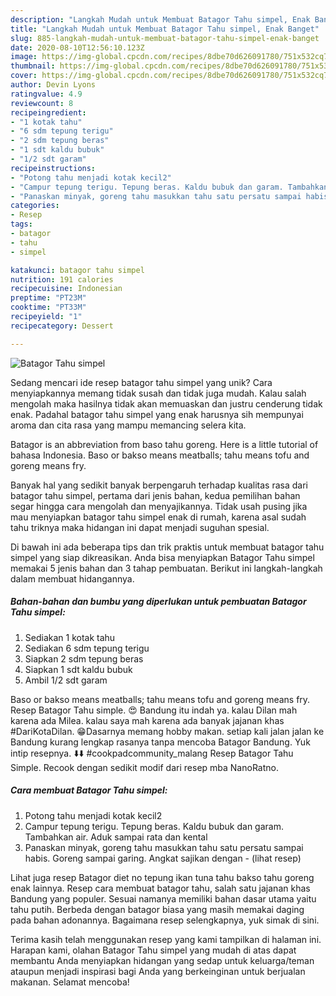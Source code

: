 ```yaml
---
description: "Langkah Mudah untuk Membuat Batagor Tahu simpel, Enak Banget"
title: "Langkah Mudah untuk Membuat Batagor Tahu simpel, Enak Banget"
slug: 885-langkah-mudah-untuk-membuat-batagor-tahu-simpel-enak-banget
date: 2020-08-10T12:56:10.123Z
image: https://img-global.cpcdn.com/recipes/8dbe70d626091780/751x532cq70/batagor-tahu-simpel-foto-resep-utama.jpg
thumbnail: https://img-global.cpcdn.com/recipes/8dbe70d626091780/751x532cq70/batagor-tahu-simpel-foto-resep-utama.jpg
cover: https://img-global.cpcdn.com/recipes/8dbe70d626091780/751x532cq70/batagor-tahu-simpel-foto-resep-utama.jpg
author: Devin Lyons
ratingvalue: 4.9
reviewcount: 8
recipeingredient:
- "1 kotak tahu"
- "6 sdm tepung terigu"
- "2 sdm tepung beras"
- "1 sdt kaldu bubuk"
- "1/2 sdt garam"
recipeinstructions:
- "Potong tahu menjadi kotak kecil2"
- "Campur tepung terigu. Tepung beras. Kaldu bubuk dan garam. Tambahkan air. Aduk sampai rata dan kental"
- "Panaskan minyak, goreng tahu masukkan tahu satu persatu sampai habis. Goreng sampai garing. Angkat sajikan dengan             (lihat resep)"
categories:
- Resep
tags:
- batagor
- tahu
- simpel

katakunci: batagor tahu simpel 
nutrition: 191 calories
recipecuisine: Indonesian
preptime: "PT23M"
cooktime: "PT33M"
recipeyield: "1"
recipecategory: Dessert

---
```



![Batagor Tahu simpel](https://img-global.cpcdn.com/recipes/8dbe70d626091780/751x532cq70/batagor-tahu-simpel-foto-resep-utama.jpg)

Sedang mencari ide resep batagor tahu simpel yang unik? Cara menyiapkannya memang tidak susah dan tidak juga mudah. Kalau salah mengolah maka hasilnya tidak akan memuaskan dan justru cenderung tidak enak. Padahal batagor tahu simpel yang enak harusnya sih mempunyai aroma dan cita rasa yang mampu memancing selera kita.

Batagor is an abbreviation from baso tahu goreng. Here is a little tutorial of bahasa Indonesia. Baso or bakso means meatballs; tahu means tofu and goreng means fry.

Banyak hal yang sedikit banyak berpengaruh terhadap kualitas rasa dari batagor tahu simpel, pertama dari jenis bahan, kedua pemilihan bahan segar hingga cara mengolah dan menyajikannya. Tidak usah pusing jika mau menyiapkan batagor tahu simpel enak di rumah, karena asal sudah tahu triknya maka hidangan ini dapat menjadi suguhan spesial.


Di bawah ini ada beberapa tips dan trik praktis untuk membuat batagor tahu simpel yang siap dikreasikan. Anda bisa menyiapkan Batagor Tahu simpel memakai 5 jenis bahan dan 3 tahap pembuatan. Berikut ini langkah-langkah dalam membuat hidangannya.

<!--inarticleads1-->

##### Bahan-bahan dan bumbu yang diperlukan untuk pembuatan Batagor Tahu simpel:

1. Sediakan 1 kotak tahu
1. Sediakan 6 sdm tepung terigu
1. Siapkan 2 sdm tepung beras
1. Siapkan 1 sdt kaldu bubuk
1. Ambil 1/2 sdt garam


Baso or bakso means meatballs; tahu means tofu and goreng means fry. Resep Batagor Tahu simple. 😍 Bandung itu indah ya. kalau Dilan mah karena ada Milea. kalau saya mah karena ada banyak jajanan khas #DariKotaDilan. 😁Dasarnya memang hobby makan. setiap kali jalan jalan ke Bandung kurang lengkap rasanya tanpa mencoba Batagor Bandung. Yuk intip resepnya. ⬇️⬇️ #cookpadcommunity_malang Resep Batagor Tahu Simple. Recook dengan sedikit modif dari resep mba NanoRatno. 

<!--inarticleads2-->

##### Cara membuat Batagor Tahu simpel:

1. Potong tahu menjadi kotak kecil2
1. Campur tepung terigu. Tepung beras. Kaldu bubuk dan garam. Tambahkan air. Aduk sampai rata dan kental
1. Panaskan minyak, goreng tahu masukkan tahu satu persatu sampai habis. Goreng sampai garing. Angkat sajikan dengan -             (lihat resep)


Lihat juga resep Batagor diet no tepung ikan tuna tahu bakso tahu goreng enak lainnya. Resep cara membuat batagor tahu, salah satu jajanan khas Bandung yang populer. Sesuai namanya memiliki bahan dasar utama yaitu tahu putih. Berbeda dengan batagor biasa yang masih memakai daging pada bahan adonannya. Bagaimana resep selengkapnya, yuk simak di sini. 

Terima kasih telah menggunakan resep yang kami tampilkan di halaman ini. Harapan kami, olahan Batagor Tahu simpel yang mudah di atas dapat membantu Anda menyiapkan hidangan yang sedap untuk keluarga/teman ataupun menjadi inspirasi bagi Anda yang berkeinginan untuk berjualan makanan. Selamat mencoba!
